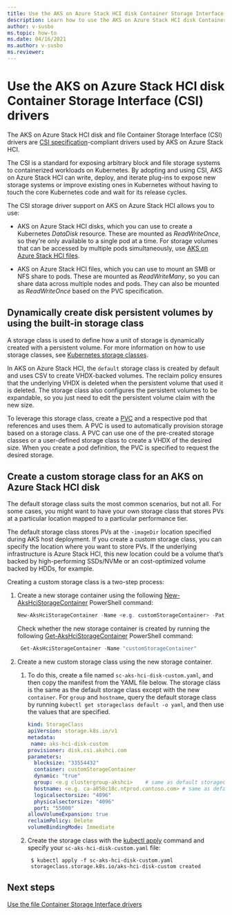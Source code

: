 ```yaml
---
title: Use the AKS on Azure Stack HCI disk Container Storage Interface (CSI) drivers
description: Learn how to use the AKS on Azure Stack HCI disk Container Storage Interface (CSI) drivers.
author: v-susbo
ms.topic: how-to
ms.date: 04/16/2021
ms.author: v-susbo
ms.reviewer: 
---
```


# Use the AKS on Azure Stack HCI disk Container Storage Interface (CSI) drivers
The AKS on Azure Stack HCI disk and file Container Storage Interface (CSI) drivers are [CSI specification](https://github.com/container-storage-interface/spec/blob/master/spec.md)-compliant drivers used by AKS on Azure Stack HCI.

The CSI is a standard for exposing arbitrary block and file storage systems to containerized workloads on Kubernetes. By adopting and using CSI, AKS on Azure Stack HCI can write, deploy, and iterate plug-ins to expose new storage systems or improve existing ones in Kubernetes without having to touch the core Kubernetes code and wait for its release cycles.

The CSI storage driver support on AKS on Azure Stack HCI allows you to use:

- AKS on Azure Stack HCI disks, which you can use to create a Kubernetes *DataDisk* resource. These are mounted as *ReadWriteOnce*, so they're only available to a single pod at a time. For storage volumes that can be accessed by multiple pods simultaneously, use [AKS on Azure Stack HCI files](./container-storage-interface-files.md).

- AKS on Azure Stack HCI files, which you can use to mount an SMB or NFS share to pods. These are mounted as *ReadWriteMany*, so you can share data across multiple nodes and pods. They can also be mounted as *ReadWriteOnce* based on the PVC specification.

## Dynamically create disk persistent volumes by using the built-in storage class
A storage class is used to define how a unit of storage is dynamically created with a persistent volume. For more information on how to use storage classes, see [Kubernetes storage classes](https://kubernetes.io/docs/concepts/storage/storage-classes/). 

In AKS on Azure Stack HCI, the `default` storage class is created by default and uses CSV to create VHDX-backed volumes. The reclaim policy ensures that the underlying VHDX is deleted when the persistent volume that used it is deleted. The storage class also configures the persistent volumes to be expandable, so you just need to edit the persistent volume claim with the new size.

To leverage this storage class, create a [PVC](https://kubernetes.io/docs/concepts/storage/persistent-volumes/) and a respective pod that references and uses them. A PVC is used to automatically provision storage based on a storage class. A PVC can use one of the pre-created storage classes or a user-defined storage class to create a VHDX of the desired size. When you create a pod definition, the PVC is specified to request the desired storage.

## Create a custom storage class for an AKS on Azure Stack HCI disk

The default storage class suits the most common scenarios, but not all. For some cases, you might want to have your own storage class that stores PVs at a particular location mapped to a particular performance tier.

The default storage class stores PVs at the `-imageDir` location specified during AKS host deployment. If you create a custom storage class, you can specify the location where you want to store PVs. If the underlying infrastructure is Azure Stack HCI, this new location could be a volume that’s backed by high-performing SSDs/NVMe or an cost-optimized volume backed by HDDs, for example.

Creating a custom storage class is a two-step process:

1. Create a new storage container using the following [New-AksHciStorageContainer](new-akshcistoragecontainer.md) PowerShell command:

	```powershell
   New-AksHciStorageContainer -Name <e.g. customStorageContainer> -Path <shared storage path>
   ```
   
   Check whether the new storage container is created by running the following [Get-AksHciStorageContainer](get-akshcistoragecontainer.md) PowerShell command:

   ```powershell
	Get-AksHciStorageContainer -Name "customStorageContainer"
   ```

2. Create a new custom storage class using the new storage container. 
   1. To do this, create a file named `sc-aks-hci-disk-custom.yaml`, and then copy the manifest from the YAML file below. The storage class is the same as the default storage class except with the new `container`. For `group` and `hostname`, query the default storage class by running `kubectl get storageclass default -o yaml`, and then use the values that are specified.

       ```yaml
       kind: StorageClass
       apiVersion: storage.k8s.io/v1
       metadata:
        name: aks-hci-disk-custom
       provisioner: disk.csi.akshci.com
       parameters:
         blocksize: "33554432"
         container: customStorageContainer
         dynamic: "true"
         group: <e.g clustergroup-akshci>    # same as default storageclass
         hostname: <e.g. ca-a858c18c.ntprod.contoso.com> # same as default storageclass
         logicalsectorsize: "4096"
         physicalsectorsize: "4096"
         port: "55000"
       allowVolumeExpansion: true
       reclaimPolicy: Delete
       volumeBindingMode: Immediate
       ```  

   2. Create the storage class with the [kubectl apply](https://kubernetes.io/docs/reference/generated/kubectl/kubectl-commands#apply/) command and specify your `sc-aks-hci-disk-custom.yaml` file: 
  
      ```console
       $ kubectl apply -f sc-aks-hci-disk-custom.yaml
       storageclass.storage.k8s.io/aks-hci-disk-custom created
      ``` 

## Next steps

[Use the file Container Storage Interface drivers](./container-storage-interface-files.md)
